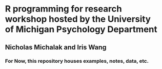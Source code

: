 # R programming for research workshop hosted by the University of Michigan Psychology Department
## Nicholas Michalak and Iris Wang

### For Now, this repository houses examples, notes, data, etc.
